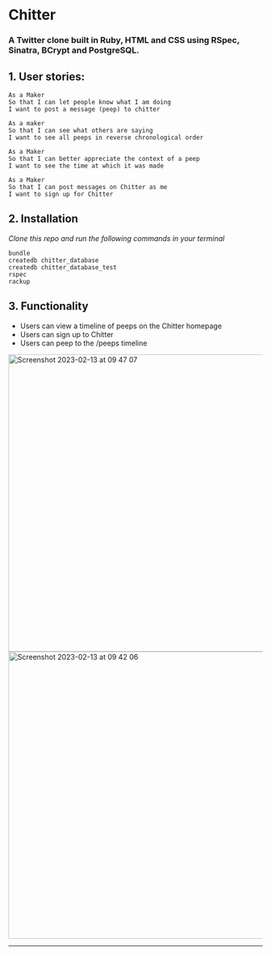 # Chitter

### A Twitter clone built in Ruby, HTML and CSS using RSpec, Sinatra, BCrypt and PostgreSQL.

## 1. User stories:

```
As a Maker
So that I can let people know what I am doing  
I want to post a message (peep) to chitter

As a maker
So that I can see what others are saying  
I want to see all peeps in reverse chronological order

As a Maker
So that I can better appreciate the context of a peep
I want to see the time at which it was made

As a Maker
So that I can post messages on Chitter as me
I want to sign up for Chitter
```

## 2. Installation

_Clone this repo and run the following commands in your terminal_

```
bundle
createdb chitter_database
createdb chitter_database_test
rspec
rackup

```

## 3. Functionality

- Users can view a timeline of peeps on the Chitter homepage
- Users can sign up to Chitter
- Users can peep to the /peeps timeline

<img width="588" alt="Screenshot 2023-02-13 at 09 47 07" src="https://user-images.githubusercontent.com/117643324/218425025-44d35b19-c115-4f7a-8229-7bfdbdb78152.png">


<img width="568" alt="Screenshot 2023-02-13 at 09 42 06" src="https://user-images.githubusercontent.com/117643324/218424288-e1460bc7-6a7b-4642-9f87-4e4a7e77f56a.png">


<!-- BEGIN GENERATED SECTION DO NOT EDIT -->

---


<!-- END GENERATED SECTION DO NOT EDIT -->
